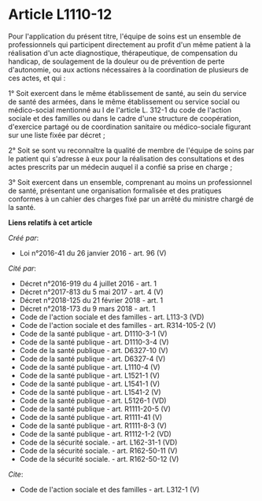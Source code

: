 # Article L1110-12

Pour l'application du présent titre, l'équipe de soins est un ensemble de professionnels qui participent directement au
profit d'un même patient à la réalisation d'un acte diagnostique, thérapeutique, de compensation du handicap, de soulagement
de la douleur ou de prévention de perte d'autonomie, ou aux actions nécessaires à la coordination de plusieurs de ces actes,
et qui : 

1° Soit exercent dans le même établissement de santé, au sein du service de santé des armées, dans le même établissement ou
service social ou médico-social mentionné au I de l'article L. 312-1 du code de l'action sociale et des familles ou dans le
cadre d'une structure de coopération, d'exercice partagé ou de coordination sanitaire ou médico-sociale figurant sur une
liste fixée par décret ; 

2° Soit se sont vu reconnaître la qualité de membre de l'équipe de soins par le patient qui s'adresse à eux pour la
réalisation des consultations et des actes prescrits par un médecin auquel il a confié sa prise en charge ; 

3° Soit exercent dans un ensemble, comprenant au moins un professionnel de santé, présentant une organisation formalisée et
des pratiques conformes à un cahier des charges fixé par un arrêté du ministre chargé de la santé.

**Liens relatifs à cet article**

_Créé par_:

  - Loi n°2016-41 du 26 janvier 2016 - art. 96 (V)

_Cité par_:

  - Décret n°2016-919 du 4 juillet 2016 - art. 1
  - Décret n°2017-813 du 5 mai 2017 - art. 4 (V)
  - Décret n°2018-125 du 21 février 2018 - art. 1
  - Décret n°2018-173 du 9 mars 2018 - art. 1
  - Code de l'action sociale et des familles - art. L113-3 (VD)
  - Code de l'action sociale et des familles - art. R314-105-2 (V)
  - Code de la santé publique - art. D1110-3-1 (V)
  - Code de la santé publique - art. D1110-3-4 (V)
  - Code de la santé publique - art. D6327-10 (V)
  - Code de la santé publique - art. D6327-4 (V)
  - Code de la santé publique - art. L1110-4 (V)
  - Code de la santé publique - art. L1521-1 (V)
  - Code de la santé publique - art. L1541-1 (V)
  - Code de la santé publique - art. L1541-2 (V)
  - Code de la santé publique - art. L5126-1 (VD)
  - Code de la santé publique - art. R1111-20-5 (V)
  - Code de la santé publique - art. R1111-41 (V)
  - Code de la santé publique - art. R1111-8-3 (V)
  - Code de la santé publique - art. R1112-1-2 (VD)
  - Code de la sécurité sociale. - art. L162-31-1 (VD)
  - Code de la sécurité sociale. - art. R162-50-11 (V)
  - Code de la sécurité sociale. - art. R162-50-12 (V)

_Cite_:

  - Code de l'action sociale et des familles - art. L312-1 (V)
